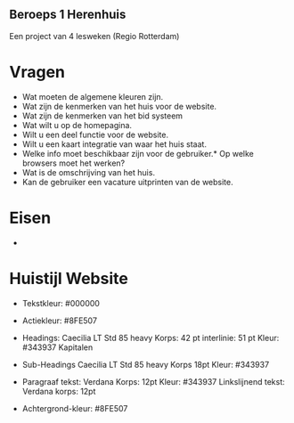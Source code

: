## Beroeps 1 Herenhuis
Een project van 4 lesweken (Regio Rotterdam)


# Vragen

*	Wat moeten de algemene kleuren zijn.
*	Wat zijn de kenmerken van het huis voor de website.
*	Wat zijn de kenmerken van het bid systeem
*	Wat wilt u op de homepagina.
*	Wilt u een deel functie voor de website.
*	Wilt u een kaart integratie van waar het huis staat.
*	Welke info moet beschikbaar zijn voor de gebruiker.*	Op welke browsers moet het werken?
*	Wat is de omschrijving van het huis.
*	Kan de gebruiker een vacature uitprinten van de website.

# Eisen

* 

# Huistijl Website

* Tekstkleur: #000000
* Actiekleur: #8FE507

* Headings: 
  Caecilia LT Std
  85 heavy
  Korps: 42 pt
  interlinie: 51 pt
  Kleur: #343937
  Kapitalen

* Sub-Headings
  Caecilia LT Std
  85 heavy
  Korps 18pt
  Kleur: #343937

* Paragraaf tekst:
  Verdana
  Korps: 12pt
  Kleur: #343937
  Linkslijnend
  tekst: Verdana
  korps: 12pt
  
 * Achtergrond-kleur:
   #8FE507
